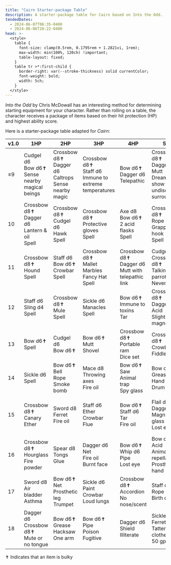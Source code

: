 ```yaml
---
title: "Cairn Starter-package Table"
description: A starter-package table for Cairn based on Into the Odd.
tendedDates:
  - 2024-06-07T06:35-0400
  - 2024-06-06T20:22-0400
head: >-
  <style>
    table {
      font-size: clamp(0.5rem, 0.1795rem + 1.2821vi, 1rem);
      max-width: min(100%, 120ch) !important;
      table-layout: fixed;
    }
    table tr >*:first-child {
      border-right: var(--stroke-thickness) solid currentColor;
      font-weight: bold;
      width: 5ch;
    }
  </style>
---
```


_Into the Odd_ by Chris McDowall has an interesting method for determining
starting equipment for your character. Rather than rolling on a table, the
character receives a package of items based on their hit protection (HP) and
highest ability score.

Here is a starter-package table adapted for _Cairn_:

| v1.0 | 1HP                                                 | 2HP                                                         | 3HP                                                        | 4HP                                                    | 5HP                                                                            | 6HP                                                         |
| ---- | --------------------------------------------------- | ----------------------------------------------------------- | ---------------------------------------------------------- | ------------------------------------------------------ | ------------------------------------------------------------------------------ | ----------------------------------------------------------- |
| ≤9   | Cudgel d6<br>Bow d6✝<br>Sense nearby magical beings | Crossbow d8✝<br>Dagger d6<br>Caltrops<br>Sense nearby magic | Crossbow d8✝<br>Staff d6<br>Immune to extreme temperatures | Bow d6✝<br>Dagger d6<br>Telepathic                     | Crossbow d8✝<br>Dagger d6<br>Mutt<br>Dreams show you undiscovered surroundings | Crossbow d8✝<br>Dagger d6<br>Caltrops<br>Iron limb<br>Spell |
| 10   | Crossbow d8✝<br>Dagger d6<br>Lantern & oil<br>Spell | Crossbow d8✝<br>Cudgel d6<br>Hawk<br>Spell                  | Crossbow d8✝<br>Protective gloves<br>Spell                 | Axe d8<br>Bow d6✝<br>2 acid flasks<br>Spell            | Crossbow d8✝<br>Rope<br>Grappling hook<br>Spell                                | Crossbow d8✝<br>Cudgel d6<br>Eagle<br>Poison                |
| 11   | Crossbow d8✝<br>Hound<br>Spell                      | Staff d6<br>Bow d6✝<br>Crowbar<br>Spell                     | Crossbow d8✝<br>Mallet<br>Marbles<br>Fancy Hat<br>Spell    | Crossbow d8✝<br>Dagger d6<br>Mutt with telepathic link | Cudgel d6<br>Crossbow d8✝<br>Talking parrot<br>Never sleep                     | Sickle d6<br>Fire powder<br>Tar<br>Dark vision              |
| 12   | Staff d6<br>Sling d4<br>Spell                       | Crossbow d8✝<br>Mule<br>Spell                               | Sickle d6<br>Manacles<br>Spell                             | Bow d6✝<br>Immune to toxins<br>Tar                     | Crossbow d8✝<br>Dagger d6<br>Acid<br>Slightly magnetic                         | Spear d8<br>Cudgel d6<br>Chain                              |
| 13   | Bow d6✝<br>Spell                                    | Cudgel d6<br>Bow d6✝                                        | Bow d6✝<br>Mutt<br>Shovel                                  | Crossbow d8✝<br>Portable ram<br>Dice set               | Crossbow d8✝<br>Crowbar<br>Fiddle                                              | Sword d8<br>Rum<br>Fire powder                              |
| 14   | Sickle d6<br>Spell                                  | Bow d6✝<br>Bell<br>Rope<br>Smoke bomb                       | Mace d8<br>Throwing axes<br>Fire oil                       | Bow d6✝<br>Saw<br>Animal trap<br>Spy glass             | Bow d6✝<br>Grease<br>Hand drill<br>Drum                                        | Staff d6<br>Fire oil<br>Mirror                              |
| 15   | Crossbow d8✝<br>Canary<br>Ether                     | Sword d8<br>Ferret<br>Fire oil                              | Staff d6<br>Ether<br>Crowbar<br>Flue                       | Bow d6✝<br>Staff d6<br>Tar<br>Fire oil                 | Flail d8<br>Dagger d6<br>Magnifying glass<br>Lost eye                          | Bow d6✝<br>Cudgel d6<br>Fire powder<br>Saw                  |
| 16   | Crossbow d8✝<br>Hourglass<br>Fire powder            | Spear d8<br>Tongs<br>Glue                                   | Dagger d6<br>Net<br>Fire oil<br>Burnt face                 | Bow d6✝<br>Whip d6<br>Pipe<br>Lost eye                 | Bow d6✝<br>Acid<br>Animal repellant<br>Prosthetic hand                         | Bow d6✝<br>Fire powder<br>Shovel<br>Glowing eyes            |
| 17   | Sword d8<br>Air bladder<br>Asthma                   | Bow d6✝<br>Net<br>Prosthetic leg<br>Trumpet                 | Sickle d6<br>Paint<br>Crowbar<br>Loud lungs                | Crossbow d8✝<br>Accordion<br>No nose/scent             | Staff d6<br>Rope<br>Birth defect                                               | Axe d8<br>Sling d4                                          |
| 18   | Dagger d6<br>Crossbow d8✝<br>Mute or no tongue      | Bow d6✝<br>Grease<br>Hacksaw<br>One arm                     | Bow d6✝<br>Pipe<br>Poison<br>Fugitive                      | Dagger d6<br>Shield<br>Illiterate                      | Sickle d6<br>Ferret<br>Tattered clothes<br>50 gp debt                          | Staff d6<br>Pigeon<br>Disfigured                            |

✝ Indicates that an item is bulky
